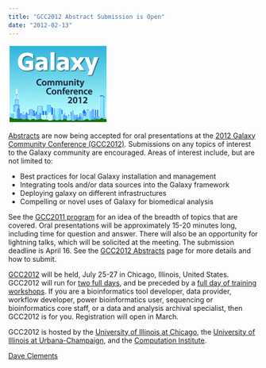```yaml
---
title: "GCC2012 Abstract Submission is Open"
date: "2012-02-13"
---
```


<div class='right'><a href='/src/events/gcc2012/abstracts/index.md'><img src="/src/events/gcc2012/GCC2012Logo200.png" /></a></div>

[Abstracts](/src/events/gcc2012/abstracts/index.md) are now being accepted for oral presentations at the [2012 Galaxy Community Conference (GCC2012)](/src/events/gcc2012/index.md).  Submissions on any topics of interest to the Galaxy community are encouraged. Areas of interest include, but are not limited to:

* Best practices for local Galaxy installation and management
* Integrating tools and/or data sources into the Galaxy framework
* Deploying galaxy on different infrastructures
* Compelling or novel uses of Galaxy for biomedical analysis 

See the [GCC2011 program](/src/events/gcc2011/index.md) for an idea of the breadth of topics that are covered. Oral presentations will be approximately 15-20 minutes long, including time for question and answer. There will also be an opportunity for lightning talks, which will be solicited at the meeting.  The submission deadline is April 16.  See the [GCC2012 Abstracts](/src/events/gcc2012/abstracts/index.md) page for more details and how to submit.

[GCC2012](/src/events/gcc2012/index.md) will be held, July 25-27 in Chicago, Illinois, United States.  GCC2012 will run for [two full days](/src/events/gcc2012/program/index.md), and be preceded by a [full day of training workshops](/src/events/gcc2012/program/index.md).  If you are a bioinformatics tool developer, data provider, workflow developer, power bioinformatics user, sequencing or bioinformatics core staff, or a data and analysis archival specialist, then GCC2012 is for you.  Registration will open in March.

GCC2012 is hosted by the [University of Illinois at Chicago](http://uic.edu/), the [University of Illinois at Urbana-Champaign](http://illinois.edu/), and the [Computation Institute](http://www.ci.anl.gov/).

[Dave Clements](/src/people/dave-clements/index.md)


